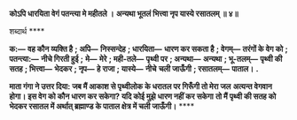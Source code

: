 **कोऽपि धारयिता वेगं पतन्त्या मे महीतले ।** **अन्यथा भूतलं भित्त्वा नृप यास्ये रसातलम् ॥ ४॥** 

शब्दार्थ **** 

**क:—** **वह कौन व्यक्ति है** **; अपि—** **निस्सन्देह** **; धारयिता—** **धारण कर सकता है** **; वेगम्—** **तरंगों के वेग को** **; पतन्त्या:—** **नीचे गिरती हुई** **;** **मे—** **मेरे** **; मही-तले—** **पृथ्वी पर** **; अन्यथा—** **अन्यथा** **; भू-तलम्—** **पृथ्वी की सतह** **; भित्त्वा—** **भेदकर** **; नृप—** **हे राजा** **; यास्ये—** **नीचे** **चली जाऊँगी** **; रसातलम्—** **पाताल।** **.** 

**माता गंगा ने उत्तर दिया: जब मैं आकाश से पृथ्वीलोक के धरातल पर गिरूँगी तो मेरा जल** **अत्यन्त वेगवान होगा। इस वेग को कौन धारण कर सकेगा? यदि कोई मुझे धारण नहीं कर सकेगा** **तो मैं पृथ्वी की सतह को भेदकर रसातल में अर्थात् ब्रह्माण्ड के पाताल क्षेत्र में चली जाऊँगी।** **** 